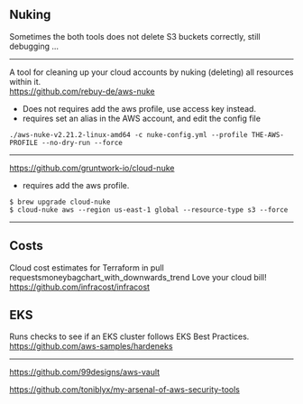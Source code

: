 
## Nuking
Sometimes the both tools does not delete S3 buckets correctly, still debugging ...

---

A tool for cleaning up your cloud accounts by nuking (deleting) all resources within it.
<br>
https://github.com/rebuy-de/aws-nuke

* Does not requires add the aws profile, use access key instead.
* requires set an alias in the AWS account, and edit the config file

```
./aws-nuke-v2.21.2-linux-amd64 -c nuke-config.yml --profile THE-AWS-PROFILE --no-dry-run --force

```

---

https://github.com/gruntwork-io/cloud-nuke

* requires add the aws profile.

```
$ brew upgrade cloud-nuke
$ cloud-nuke aws --region us-east-1 global --resource-type s3 --force   
```



---

## Costs

 Cloud cost estimates for Terraform in pull requestsmoneybagchart_with_downwards_trend Love your cloud bill!
 <br>
https://github.com/infracost/infracost


## EKS

Runs checks to see if an EKS cluster follows EKS Best Practices. 
<br>
https://github.com/aws-samples/hardeneks


----


https://github.com/99designs/aws-vault

https://github.com/toniblyx/my-arsenal-of-aws-security-tools

